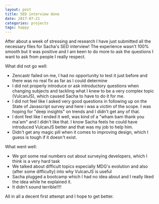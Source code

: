 ```yaml
---
layout: post
title: SED interview done
date: 2017-07-21
categories: projects
tags: happy
---
```


After about a week of stressing and research I have just submitted all the necessary files for Sacha's SED interview! The experience wasn't 100% smooth but it was positive and I am keen to do more to ask the questions I want to ask from people I really respect.

What did not go well:
- Zencastr failed on me, I had no opportunity to test it just before and there was no real fix as far as I could determine
- I did not properly introduce or ask introductory questions when changing subjects and tackling what I knew to be a very complex topic (VulcanJS), which caused Sacha to have to do it for me.
- I did not feel like I asked very good questions in following up on the State of Javascript survey and here i was a victim of the scope. I was hoping for "deep insights" on trends and I didn't get any of that.
- I dont feel like I ended it well, was kind of a "wham bam thank you ma'am" and I didn't like that. I know Sacha feels he could have introduced VulcanJS better and that was my job to help him.
- Didn't get any magic pill when it comes to improving design, which I guess is tough if it doesn't exist.

What went well:
- We got some real numbers out about surveying developers, which I think is a very hard task
- We talked about difficult topics especially MDG's evolution and also (after some difficulty) into why VulcanJS is useful
- Sacha plugged a bootcamp which I had no idea about and I really liked the idea while he explained it.
- It didn't sound terrible!!!!

All in all a decent first attempt and I hope to get better.
